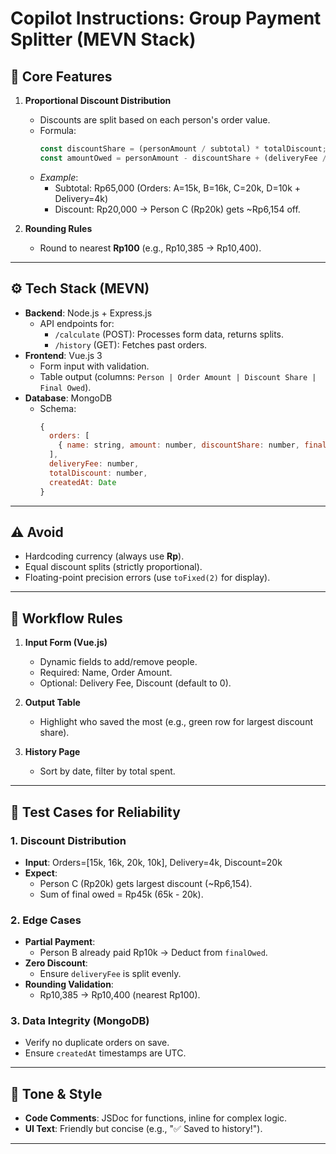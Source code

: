 # Copilot Instructions: Group Payment Splitter (MEVN Stack)  

## 🎯 **Core Features**  
1. **Proportional Discount Distribution**  
   - Discounts are split based on each person's order value.  
   - Formula:  
     ```javascript  
     const discountShare = (personAmount / subtotal) * totalDiscount;  
     const amountOwed = personAmount - discountShare + (deliveryFee / totalPeople);  
     ```  
   - *Example*:  
     - Subtotal: Rp65,000 (Orders: A=15k, B=16k, C=20k, D=10k + Delivery=4k)  
     - Discount: Rp20,000 → Person C (Rp20k) gets ~Rp6,154 off.  

2. **Rounding Rules**  
   - Round to nearest **Rp100** (e.g., Rp10,385 → Rp10,400).  

---  

## ⚙️ **Tech Stack (MEVN)**  
- **Backend**: Node.js + Express.js  
  - API endpoints for:  
    - `/calculate` (POST): Processes form data, returns splits.  
    - `/history` (GET): Fetches past orders.  
- **Frontend**: Vue.js 3  
  - Form input with validation.  
  - Table output (columns: `Person | Order Amount | Discount Share | Final Owed`).  
- **Database**: MongoDB  
  - Schema:  
    ```javascript  
    {  
      orders: [  
        { name: string, amount: number, discountShare: number, finalOwed: number }  
      ],  
      deliveryFee: number,  
      totalDiscount: number,  
      createdAt: Date  
    }  
    ```  

---  

## ⚠️ **Avoid**  
- Hardcoding currency (always use **Rp**).  
- Equal discount splits (strictly proportional).  
- Floating-point precision errors (use `toFixed(2)` for display).  

---  

## 📝 **Workflow Rules**  
1. **Input Form (Vue.js)**  
   - Dynamic fields to add/remove people.  
   - Required: Name, Order Amount.  
   - Optional: Delivery Fee, Discount (default to 0).  

2. **Output Table**  
   - Highlight who saved the most (e.g., green row for largest discount share).  

3. **History Page**  
   - Sort by date, filter by total spent.  

---  

## 🧪 **Test Cases for Reliability**  
### **1. Discount Distribution**  
- **Input**: Orders=[15k, 16k, 20k, 10k], Delivery=4k, Discount=20k  
- **Expect**:  
  - Person C (Rp20k) gets largest discount (~Rp6,154).  
  - Sum of final owed = Rp45k (65k - 20k).  

### **2. Edge Cases**  
- **Partial Payment**:  
  - Person B already paid Rp10k → Deduct from `finalOwed`.  
- **Zero Discount**:  
  - Ensure `deliveryFee` is split evenly.  
- **Rounding Validation**:  
  - Rp10,385 → Rp10,400 (nearest Rp100).  

### **3. Data Integrity (MongoDB)**  
- Verify no duplicate orders on save.  
- Ensure `createdAt` timestamps are UTC.  

---  

## 💬 **Tone & Style**  
- **Code Comments**: JSDoc for functions, inline for complex logic.  
- **UI Text**: Friendly but concise (e.g., "✅ Saved to history!").  

---  
